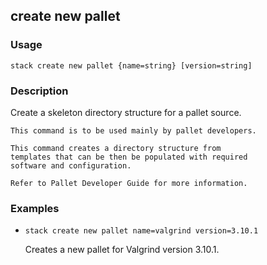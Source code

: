 ## create new pallet

### Usage

`stack create new pallet {name=string} [version=string]`

### Description

Create a skeleton directory structure for a pallet
	source.

	This command is to be used mainly by pallet developers.

	This command creates a directory structure from
	templates that can be then be populated with required
	software and configuration.

	Refer to Pallet Developer Guide for more information.

### Examples

* `stack create new pallet name=valgrind version=3.10.1`

   Creates a new pallet for Valgrind version 3.10.1.



